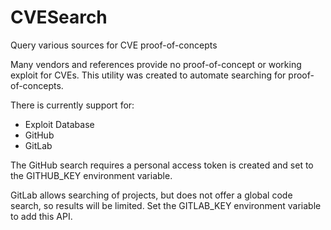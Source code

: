 # CVESearch
Query various sources for CVE proof-of-concepts

Many vendors and references provide no proof-of-concept or working exploit for CVEs. This utility was created to automate searching for proof-of-concepts.

There is currently support for:
* Exploit Database
* GitHub
* GitLab

The GitHub search requires a personal access token is created and set to the GITHUB_KEY environment variable.

GitLab allows searching of projects, but does not offer a global code search, so results will be limited. Set the GITLAB_KEY environment variable to add this API.